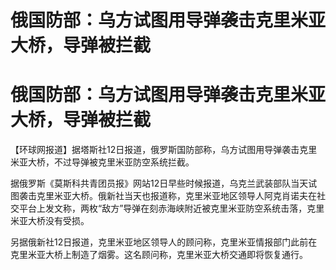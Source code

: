 # 俄国防部：乌方试图用导弹袭击克里米亚大桥，导弹被拦截

# 俄国防部：乌方试图用导弹袭击克里米亚大桥，导弹被拦截

【环球网报道】据塔斯社12日报道，俄罗斯国防部称，乌方试图用导弹袭击克里米亚大桥，不过导弹被克里米亚防空系统拦截。

据俄罗斯《莫斯科共青团员报》网站12日早些时候报道，乌克兰武装部队当天试图袭击克里米亚大桥。俄新社当天也报道称，克里米亚地区领导人阿克肖诺夫在社交平台上发文称，两枚“敌方”导弹在刻赤海峡附近被克里米亚防空系统击落，克里米亚大桥没有受损。

另据俄新社12日报道，克里米亚地区领导人的顾问称，克里米亚情报部门此前在克里米亚大桥上制造了烟雾。这名顾问称，克里米亚大桥交通即将恢复通行。

